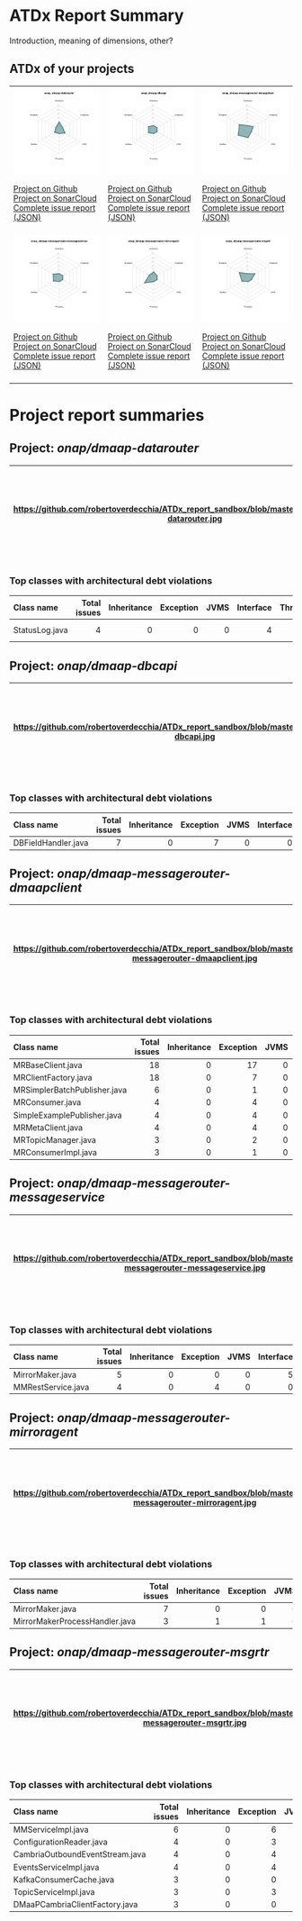 
# ATDx Report Summary

Introduction, meaning of dimensions, other?

## ATDx of your projects
||||
|-|-|-|
|<img src="https://github.com/robertoverdecchia/ATDx_report_sandbox/blob/master/plots/onap_dmaap-datarouter.jpg"/> <p style="text-align:left">[Project on Github](https://github.com/onap/dmaap-datarouter) <br> [Project on SonarCloud ](https://sonarcloud.io/dashboard?id=onap_dmaap-datarouter) <br> [Complete issue report (JSON)](./json/onap_dmaap-datarouter.json)</p>|<img src="https://github.com/robertoverdecchia/ATDx_report_sandbox/blob/master/plots/onap_dmaap-dbcapi.jpg"/> <p style="text-align:left">[Project on Github](https://github.com/onap/dmaap-dbcapi) <br> [Project on SonarCloud ](https://sonarcloud.io/dashboard?id=onap_dmaap-dbcapi) <br> [Complete issue report (JSON)](./json/onap_dmaap-dbcapi.json)</p>|<img src="https://github.com/robertoverdecchia/ATDx_report_sandbox/blob/master/plots/onap_dmaap-messagerouter-dmaapclient.jpg"/> <p style="text-align:left">[Project on Github](https://github.com/onap/dmaap-messagerouter-dmaapclient) <br> [Project on SonarCloud ](https://sonarcloud.io/dashboard?id=onap_dmaap-messagerouter-dmaapclient) <br> [Complete issue report (JSON)](./json/onap_dmaap-messagerouter-dmaapclient.json)</p>
 | |
|<img src="https://github.com/robertoverdecchia/ATDx_report_sandbox/blob/master/plots/onap_dmaap-messagerouter-messageservice.jpg"/> <p style="text-align:left">[Project on Github](https://github.com/onap/dmaap-messagerouter-messageservice) <br> [Project on SonarCloud ](https://sonarcloud.io/dashboard?id=onap_dmaap-messagerouter-messageservice) <br> [Complete issue report (JSON)](./json/onap_dmaap-messagerouter-messageservice.json)</p>|<img src="https://github.com/robertoverdecchia/ATDx_report_sandbox/blob/master/plots/onap_dmaap-messagerouter-mirroragent.jpg"/> <p style="text-align:left">[Project on Github](https://github.com/onap/dmaap-messagerouter-mirroragent) <br> [Project on SonarCloud ](https://sonarcloud.io/dashboard?id=onap_dmaap-messagerouter-mirroragent) <br> [Complete issue report (JSON)](./json/onap_dmaap-messagerouter-mirroragent.json)</p>|<img src="https://github.com/robertoverdecchia/ATDx_report_sandbox/blob/master/plots/onap_dmaap-messagerouter-msgrtr.jpg"/> <p style="text-align:left">[Project on Github](https://github.com/onap/dmaap-messagerouter-msgrtr) <br> [Project on SonarCloud ](https://sonarcloud.io/dashboard?id=onap_dmaap-messagerouter-msgrtr) <br> [Complete issue report (JSON)](./json/onap_dmaap-messagerouter-msgrtr.json)</p>
 | |

# Project report summaries
## Project: _onap/dmaap-datarouter_
|https://github.com/robertoverdecchia/ATDx_report_sandbox/blob/master/plots/onap_dmaap-datarouter.jpg|<p style="text-align:left">[Project on Github](https://github.com/onap/dmaap-datarouter) <br> [Project on SonarCloud ](https://sonarcloud.io/dashboard?id=onap_dmaap-datarouter) <br> [Complete issue report (JSON)](./json/onap_dmaap-datarouter.json)</p>
|-|-|
### Top classes with architectural debt violations
| Class name     |   Total issues |   Inheritance |   Exception |   JVMS |   Interface |   Threading |   Complexity | Fully qualified name                                                        |
|:---------------|---------------:|--------------:|------------:|-------:|------------:|------------:|-------------:|:----------------------------------------------------------------------------|
| StatusLog.java |              4 |             0 |           0 |      0 |           4 |           0 |            0 | datarouter-node/src/main/java/org/onap/dmaap/datarouter/node/StatusLog.java |

## Project: _onap/dmaap-dbcapi_
|https://github.com/robertoverdecchia/ATDx_report_sandbox/blob/master/plots/onap_dmaap-dbcapi.jpg|<p style="text-align:left">[Project on Github](https://github.com/onap/dmaap-dbcapi) <br> [Project on SonarCloud ](https://sonarcloud.io/dashboard?id=onap_dmaap-dbcapi) <br> [Complete issue report (JSON)](./json/onap_dmaap-dbcapi.json)</p>
|-|-|
### Top classes with architectural debt violations
| Class name          |   Total issues |   Inheritance |   Exception |   JVMS |   Interface |   Threading |   Complexity | Fully qualified name                                             |
|:--------------------|---------------:|--------------:|------------:|-------:|------------:|------------:|-------------:|:-----------------------------------------------------------------|
| DBFieldHandler.java |              7 |             0 |           7 |      0 |           0 |           0 |            0 | src/main/java/org/onap/dmaap/dbcapi/database/DBFieldHandler.java |

## Project: _onap/dmaap-messagerouter-dmaapclient_
|https://github.com/robertoverdecchia/ATDx_report_sandbox/blob/master/plots/onap_dmaap-messagerouter-dmaapclient.jpg|<p style="text-align:left">[Project on Github](https://github.com/onap/dmaap-messagerouter-dmaapclient) <br> [Project on SonarCloud ](https://sonarcloud.io/dashboard?id=onap_dmaap-messagerouter-dmaapclient) <br> [Complete issue report (JSON)](./json/onap_dmaap-messagerouter-dmaapclient.json)</p>
|-|-|
### Top classes with architectural debt violations
| Class name                   |   Total issues |   Inheritance |   Exception |   JVMS |   Interface |   Threading |   Complexity | Fully qualified name                                                     |
|:-----------------------------|---------------:|--------------:|------------:|-------:|------------:|------------:|-------------:|:-------------------------------------------------------------------------|
| MRBaseClient.java            |             18 |             0 |          17 |      0 |           1 |           0 |            0 | src/main/java/org/onap/dmaap/mr/client/impl/MRBaseClient.java            |
| MRClientFactory.java         |             18 |             0 |           7 |      0 |          11 |           0 |            0 | src/main/java/org/onap/dmaap/mr/client/MRClientFactory.java              |
| MRSimplerBatchPublisher.java |              6 |             0 |           1 |      0 |           3 |           2 |            0 | src/main/java/org/onap/dmaap/mr/client/impl/MRSimplerBatchPublisher.java |
| MRConsumer.java              |              4 |             0 |           4 |      0 |           0 |           0 |            0 | src/main/java/org/onap/dmaap/mr/client/MRConsumer.java                   |
| SimpleExamplePublisher.java  |              4 |             0 |           4 |      0 |           0 |           0 |            0 | src/main/java/org/onap/dmaap/mr/test/clients/SimpleExamplePublisher.java |
| MRMetaClient.java            |              4 |             0 |           4 |      0 |           0 |           0 |            0 | src/main/java/org/onap/dmaap/mr/client/impl/MRMetaClient.java            |
| MRTopicManager.java          |              3 |             0 |           2 |      0 |           1 |           0 |            0 | src/main/java/org/onap/dmaap/mr/client/MRTopicManager.java               |
| MRConsumerImpl.java          |              3 |             0 |           1 |      0 |           2 |           0 |            0 | src/main/java/org/onap/dmaap/mr/client/impl/MRConsumerImpl.java          |

## Project: _onap/dmaap-messagerouter-messageservice_
|https://github.com/robertoverdecchia/ATDx_report_sandbox/blob/master/plots/onap_dmaap-messagerouter-messageservice.jpg|<p style="text-align:left">[Project on Github](https://github.com/onap/dmaap-messagerouter-messageservice) <br> [Project on SonarCloud ](https://sonarcloud.io/dashboard?id=onap_dmaap-messagerouter-messageservice) <br> [Complete issue report (JSON)](./json/onap_dmaap-messagerouter-messageservice.json)</p>
|-|-|
### Top classes with architectural debt violations
| Class name         |   Total issues |   Inheritance |   Exception |   JVMS |   Interface |   Threading |   Complexity | Fully qualified name                                    |
|:-------------------|---------------:|--------------:|------------:|-------:|------------:|------------:|-------------:|:--------------------------------------------------------|
| MirrorMaker.java   |              5 |             0 |           0 |      0 |           5 |           0 |            0 | src/main/java/org/onap/dmaap/mmagent/MirrorMaker.java   |
| MMRestService.java |              4 |             0 |           4 |      0 |           0 |           0 |            0 | src/main/java/org/onap/dmaap/service/MMRestService.java |

## Project: _onap/dmaap-messagerouter-mirroragent_
|https://github.com/robertoverdecchia/ATDx_report_sandbox/blob/master/plots/onap_dmaap-messagerouter-mirroragent.jpg|<p style="text-align:left">[Project on Github](https://github.com/onap/dmaap-messagerouter-mirroragent) <br> [Project on SonarCloud ](https://sonarcloud.io/dashboard?id=onap_dmaap-messagerouter-mirroragent) <br> [Complete issue report (JSON)](./json/onap_dmaap-messagerouter-mirroragent.json)</p>
|-|-|
### Top classes with architectural debt violations
| Class name                     |   Total issues |   Inheritance |   Exception |   JVMS |   Interface |   Threading |   Complexity | Fully qualified name                                                              |
|:-------------------------------|---------------:|--------------:|------------:|-------:|------------:|------------:|-------------:|:----------------------------------------------------------------------------------|
| MirrorMaker.java               |              7 |             0 |           0 |      0 |           7 |           0 |            0 | src/main/java/org/onap/dmaap/mr/dmaapMMAgent/dao/MirrorMaker.java                 |
| MirrorMakerProcessHandler.java |              3 |             1 |           1 |      0 |           1 |           0 |            0 | src/main/java/org/onap/dmaap/mr/dmaapMMAgent/utils/MirrorMakerProcessHandler.java |

## Project: _onap/dmaap-messagerouter-msgrtr_
|https://github.com/robertoverdecchia/ATDx_report_sandbox/blob/master/plots/onap_dmaap-messagerouter-msgrtr.jpg|<p style="text-align:left">[Project on Github](https://github.com/onap/dmaap-messagerouter-msgrtr) <br> [Project on SonarCloud ](https://sonarcloud.io/dashboard?id=onap_dmaap-messagerouter-msgrtr) <br> [Complete issue report (JSON)](./json/onap_dmaap-messagerouter-msgrtr.json)</p>
|-|-|
### Top classes with architectural debt violations
| Class name                      |   Total issues |   Inheritance |   Exception |   JVMS |   Interface |   Threading |   Complexity | Fully qualified name                                                                 |
|:--------------------------------|---------------:|--------------:|------------:|-------:|------------:|------------:|-------------:|:-------------------------------------------------------------------------------------|
| MMServiceImpl.java              |              6 |             0 |           6 |      0 |           0 |           0 |            0 | src/main/java/org/onap/dmaap/dmf/mr/service/impl/MMServiceImpl.java                  |
| ConfigurationReader.java        |              4 |             0 |           3 |      0 |           1 |           0 |            0 | src/main/java/org/onap/dmaap/dmf/mr/utils/ConfigurationReader.java                   |
| CambriaOutboundEventStream.java |              4 |             0 |           4 |      0 |           0 |           0 |            0 | src/main/java/org/onap/dmaap/dmf/mr/resources/CambriaOutboundEventStream.java        |
| EventsServiceImpl.java          |              4 |             0 |           4 |      0 |           0 |           0 |            0 | src/main/java/org/onap/dmaap/dmf/mr/service/impl/EventsServiceImpl.java              |
| KafkaConsumerCache.java         |              3 |             0 |           0 |      0 |           0 |           0 |            3 | src/main/java/org/onap/dmaap/dmf/mr/backends/kafka/KafkaConsumerCache.java           |
| TopicServiceImpl.java           |              3 |             0 |           3 |      0 |           0 |           0 |            0 | src/main/java/org/onap/dmaap/dmf/mr/service/impl/TopicServiceImpl.java               |
| DMaaPCambriaClientFactory.java  |              3 |             0 |           0 |      0 |           3 |           0 |            0 | src/main/java/org/onap/dmaap/dmf/mr/metrics/publisher/DMaaPCambriaClientFactory.java |

